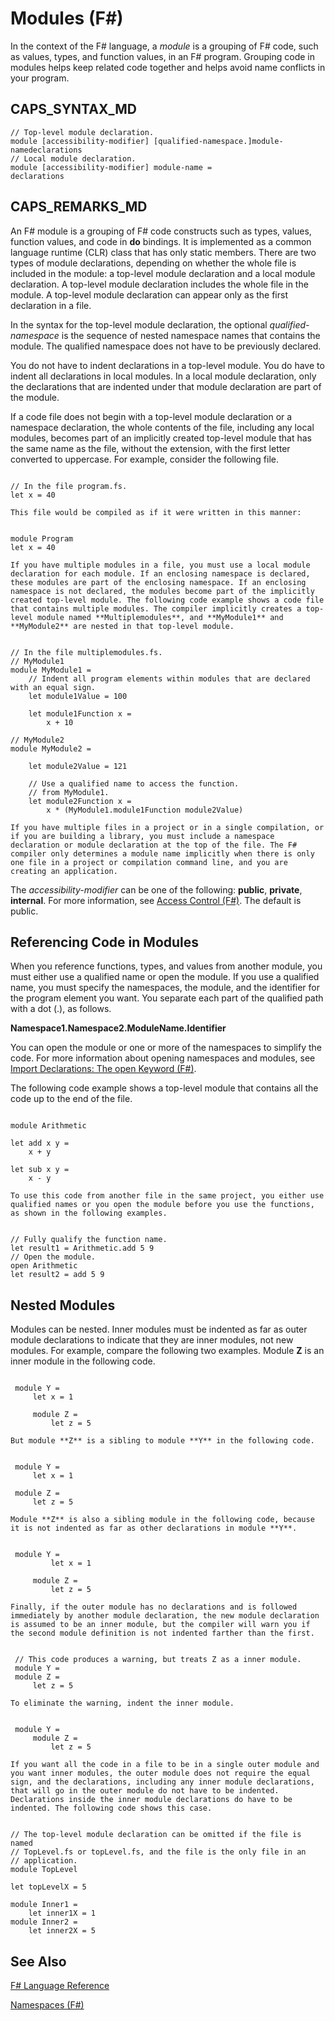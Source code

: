 # Modules (F#)

In the context of the F# language, a *module* is a grouping of F# code, such as values, types, and function values, in an F# program. Grouping code in modules helps keep related code together and helps avoid name conflicts in your program.


## CAPS_SYNTAX_MD

```
// Top-level module declaration. 
module [accessibility-modifier] [qualified-namespace.]module-namedeclarations
// Local module declaration.
module [accessibility-modifier] module-name =
declarations
```

## CAPS_REMARKS_MD
An F# module is a grouping of F# code constructs such as types, values, function values, and code in **do** bindings. It is implemented as a common language runtime (CLR) class that has only static members. There are two types of module declarations, depending on whether the whole file is included in the module: a top-level module declaration and a local module declaration. A top-level module declaration includes the whole file in the module. A top-level module declaration can appear only as the first declaration in a file.

In the syntax for the top-level module declaration, the optional *qualified-namespace* is the sequence of nested namespace names that contains the module. The qualified namespace does not have to be previously declared.

You do not have to indent declarations in a top-level module. You do have to indent all declarations in local modules. In a local module declaration, only the declarations that are indented under that module declaration are part of the module.

If a code file does not begin with a top-level module declaration or a namespace declaration, the whole contents of the file, including any local modules, becomes part of an implicitly created top-level module that has the same name as the file, without the extension, with the first letter converted to uppercase. For example, consider the following file.

```

// In the file program.fs.
let x = 40
```

    This file would be compiled as if it were written in this manner:

```

module Program
let x = 40
```

    If you have multiple modules in a file, you must use a local module declaration for each module. If an enclosing namespace is declared, these modules are part of the enclosing namespace. If an enclosing namespace is not declared, the modules become part of the implicitly created top-level module. The following code example shows a code file that contains multiple modules. The compiler implicitly creates a top-level module named **Multiplemodules**, and **MyModule1** and **MyModule2** are nested in that top-level module.

```

// In the file multiplemodules.fs.
// MyModule1
module MyModule1 =
    // Indent all program elements within modules that are declared with an equal sign.
    let module1Value = 100
  
    let module1Function x =
        x + 10
     
// MyModule2
module MyModule2 =
  
    let module2Value = 121
  
    // Use a qualified name to access the function.
    // from MyModule1.
    let module2Function x =
        x * (MyModule1.module1Function module2Value)
```

    If you have multiple files in a project or in a single compilation, or if you are building a library, you must include a namespace declaration or module declaration at the top of the file. The F# compiler only determines a module name implicitly when there is only one file in a project or compilation command line, and you are creating an application.

The *accessibility-modifier* can be one of the following: **public**, **private**, **internal**. For more information, see [Access Control &#40;F&#35;&#41;](Access+Control+%28F%23%29.md). The default is public.


## Referencing Code in Modules
When you reference functions, types, and values from another module, you must either use a qualified name or open the module. If you use a qualified name, you must specify the namespaces, the module, and the identifier for the program element you want. You separate each part of the qualified path with a dot (.), as follows.

**Namespace1.Namespace2.ModuleName.Identifier**

You can open the module or one or more of the namespaces to simplify the code. For more information about opening namespaces and modules, see [Import Declarations: The open Keyword &#40;F&#35;&#41;](Import+Declarations%3A+The+open+Keyword+%28F%23%29.md).

The following code example shows a top-level module that contains all the code up to the end of the file.

```

module Arithmetic

let add x y =
    x + y
    
let sub x y =
    x - y
```

    To use this code from another file in the same project, you either use qualified names or you open the module before you use the functions, as shown in the following examples.

```

// Fully qualify the function name.
let result1 = Arithmetic.add 5 9
// Open the module.
open Arithmetic
let result2 = add 5 9
```

    
## Nested Modules
Modules can be nested. Inner modules must be indented as far as outer module declarations to indicate that they are inner modules, not new modules. For example, compare the following two examples. Module **Z** is an inner module in the following code.

```

 module Y =
     let x = 1 
 
     module Z =
         let z = 5
```

    But module **Z** is a sibling to module **Y** in the following code.

```

 module Y =
     let x = 1 

 module Z =
     let z = 5
```

    Module **Z** is also a sibling module in the following code, because it is not indented as far as other declarations in module **Y**.

```

 module Y =
         let x = 1

     module Z =
         let z = 5
```

    Finally, if the outer module has no declarations and is followed immediately by another module declaration, the new module declaration is assumed to be an inner module, but the compiler will warn you if the second module definition is not indented farther than the first.

```

 // This code produces a warning, but treats Z as a inner module.
 module Y =
 module Z =
     let z = 5
```

    To eliminate the warning, indent the inner module.

```

 module Y =
     module Z =
         let z = 5
```

    If you want all the code in a file to be in a single outer module and you want inner modules, the outer module does not require the equal sign, and the declarations, including any inner module declarations, that will go in the outer module do not have to be indented. Declarations inside the inner module declarations do have to be indented. The following code shows this case.

```

// The top-level module declaration can be omitted if the file is named
// TopLevel.fs or topLevel.fs, and the file is the only file in an
// application.
module TopLevel

let topLevelX = 5

module Inner1 =
    let inner1X = 1
module Inner2 =
    let inner2X = 5
```

    
## See Also
[F&#35; Language Reference](F%23+Language+Reference.md)

[Namespaces &#40;F&#35;&#41;](Namespaces+%28F%23%29.md)

